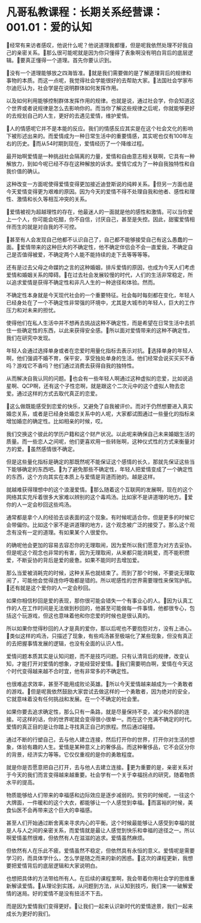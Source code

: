 # 凡哥私教课程：长期关系经营课：001.01：爱的认知

🎼经常有来访者感叹，他说什么呢？他说道理我都懂，但是呢我依然处理不好我自己的亲密关系。🎼那么很可能呢就是因为你只懂得了表象啊没有明白背后的底层逻辑。🎼要真正懂得一个道理。首先你要认识到。

🎼没有一个道理能够放之四海皆准。🎼就是我们需要做的是了解道理背后的规律和事物的本质。而这一点呢，我觉得社会学能很好的去帮助大家。🎼法国社会学家布尔迪厄认为，社会学是在说明群体如何发挥作用。

以及如何利用能够控制群体发挥作用的规律。也就是说，通过社会学，你会知道这个世界或者说规律是怎么去影响你的。而当你了解这些规律之后呢，你就能够更好的去规划自己的人生，更好的去遇见爱情，维护爱情。

🎼人的情感呢它并不是本能的反应。我们的情感反应其实是在这个社会文化的影响下被形述出来的。而爱情成为一种日常生活中的重要情感，其实呢也仅有100年左右的历史。🎼而从54时期到现在，爱情经历了一个降维过程。

最开始啊爱情是一种挑战社会隔离的力量，爱情和自由意志相关联啊，它具有一种解放力，到如今呢已经不存在这种解放的诉求。爱情它成为了一种自我独特性和自我价值的确认。

这种改变一方面呢使得爱情变得更加接近迪登斯说的纯粹关系。🎼但另一方面也是今天爱情变得更为艰难的原因。因为今天的爱情不得不处理自我和他者、感性和理性、激情和长久等相互冲突的关系。

🎼爱情被视为超越理性的存在，他最迷人的一面就是他的感性和激情。可以当你爱上一个人，你可能会吃醋，你不自信，讨厌自己，甚至是失控。因此，甜蜜爱情相伴而生的就是对自我的不可控。

🎼甚至有人会发现自己他都不认识自己了，自己都不能够接受自己有这么愚蠢的一面。🎼爱情带来的这种巨大的不确定性，他不确定伴侣会不会一直爱我，不确定自己是否值得被爱，不确定两个人能不能持续的走下去等等等等。

还有是过去父母之命媒妁之言的这种婚姻，排斥爱情的原因，也成为今天人们考虑爱情和婚姻关系的障碍。🎼在过去社会发展较慢的时代，人们的生活非常稳定，所以追求爱情是获得不确定性和非凡人生的一种途径和体验。然而。

不确定性本身就是今天现代社会的一个重要特征。社会每时每刻都在变化，年轻人已经身处在了一个不确定性非常强的环境中，尤其是大城市的年轻人，巨大的工作压力和对未来的担忧。

使得他们在私人生活中并不想再去挑战这种不确定性，而是希望在日常生活中去抓住一些确定性的东西，以此来获得安全感。🎼所以面对爱情带来的这种不确定性，我们在研究中发现。

年轻人会通过选择单身或者在恋爱时用量化指标去表示对抗。🎼选择单身的年轻人啊，他们强调不婚不育，保平安，享受独处单身的生活。他们经常会说买买买不香吗？游戏它不香吗？他们通过消费去获得自我的独特性。

从而解决自我认同的问题。🎼也会有一些年轻人啊通过这种虚拟的恋爱，比如说追星啊、QCP啊，还有这个子性恋啊，就是跟这个二次元中的这个虚拟人物去恋爱。通过这样的方式去取代真正的恋爱。

🎼这么做既能感受到恋爱的快乐，又避免了自我被评价。而对于仍然想要进入真实婚恋关系，或者是已经身处婚恋关系中的人呢，大家都试图通过一些量化的指标来增加婚恋的确定性。比如相亲的时候，哎。

我们交换这个彼此的学历户籍和这个财产状况。以此呢来确保自己未来婚姻生活的质量。而一些恋人之间呢，他们更喜欢用一些转账啊，这种仪式性的方式来衡量对方的爱。🎼虽然感情很不确定。

但是这些量化指标是确定的那既然呢不能保证这个感情的长久，那就先保证这些当下能够确定的东西吧。🎼为了避免那些不确定性，年轻人把爱情变成了一个确定性的东西，这个方向其实在本质上与爱情是背道而驰的。越是这样。

就越难获得理想中的这个浪漫爱情。🎼那么随着这个互联网的发展啊，现在的这个网络其实充斥着很多大家难以辨别的这个毒鸡汤。比如家不是讲道理的地方。🎼爱你的人一定会秒回这些鸡汤。

通常都是拿个人的经验去谈表面的这个现象。有时候呢适合你，但是更多的时候它会带偏你。比如这个家不是讲道理的地方，这个观念被广泛的接受了。那么这个观念有没有一定的道理。有如果某个人很爱你。

的确呢他会更加的容易去容忍你的无理取闹，因为爱所以我们愿意为对方去妥协。但是呢这个观念也非常的有害，因为无理取闹，从来都只能消耗爱，而不能积攒爱，不断妥协的背后是爱的疲惫。如果不能同时去增加爱。

那么当爱被消耗完的时候，这种关系也就结束了。而到了那个时候，不要说无理取闹了，可能他会觉得连你呼吸都是错的。所以呢感性的世界需要理性来保驾护航。🎼还有就是这个爱你的人一定会秒回。

如果你相信秒回是爱的表现，那你很可能会错失一个有事业心的人。🎼因为认真工作的人在工作时间是无法做到秒回的，他甚至可能做每一件事情，他都很专心，包括这个玩游戏，但这也意味着他和你恋爱的时候也是很认真的。

所以如果你觉得秒回的人才是真的爱你，那以后呢也不要抱怨对方，没有上进心。🎼类似这样的鸡汤，只描述了现象，有些鸡汤甚至极端化了某些现象，但没有真正的去把握事情发展的逻辑，也没有全面的认识人性。

爱情问题本质其实是认知问题，而不是技巧问题。只有认清背后的规律，改变认知，才能打开对爱情的想象，才能经营好爱情。🎼我们需要明白啊，爱情在今天这个时代变得越来越不合时宜，他有非常多的不确定性。

也很难追求效率，甚至不能用成败论英雄。🎼所以今天爱情越来越成为一个勇敢者的游戏。🎼但是呢我依然鼓励大家尝试去做这样的一个勇敢者，因为绝对的安全，它就意味着没有任何挑战和发展。在一个不确定的社会里。

如果你要去追求确定性，那么只有一条路，就是尽量保持不变，减少和外部的连接。可这样的话，你的世界呢就会变得很小很单一。而在这个充满不确定的时代。爱情的真正目的是让你踏上寻找真正自己的旅程。然后通过碰撞。

通过不断的行塑自己，去与他人建立连接，然后打开你的世界，打开你对生活的想象，体验有趣的人生。爱情是某种意义上的奢侈品，而这种奢侈品，它不会区分你的背景，经济实力等等。它仅仅重视的是你的勇敢程度。

就是你是否愿意把自己打开，去与他人去建立连接。🎼更为重要的是，亲密关系对于今天的我们而言变得越来越重要。社会学有一个关于幸福拐点的研究，随着物质水平的提高。

物质能够给人们带来的幸福感和边际效应是逐步减弱的。贫穷的时候呢，一往这个大牌面，一件暖和的这个大衣，都能够让一个人感觉到幸福。🎼而富裕的时候，美食仙医不会再带来这个巨大的幸福感。

甚至人们开始通过断舍离来寻求内心的平衡。这个时候最能够让人感受到幸福的就是人与人之间的亲密关系，而爱情就是最让人感觉到快乐和幸福的途径之一。所以啊爱情虽然很难，但依然有人在滋滋的追求。爱情虽然麻烦。

但依然有人在乐此不疲。爱情虽然不稳定，但依然具有永恒的意义。爱情呢是需要学习的，而具体学什么，怎么学是随之而来的新的困惑。🎼这次的课程更新，我想要把爱情背后的底层逻辑和大家说明白。

也想把具体的方法带给所有人。在后续的课程里啊，我会带着你用社会学的思维重新解读爱情。🎼从理论到实践，从问题到方法，从认知到技巧，我们来一一破解爱情的迷局。好的爱情不是没有扭活不下去。

而是因为爱情我们变得更好。🎼让我们一起来认识新时代的爱情途景，我们一起来成长为更好的我们。